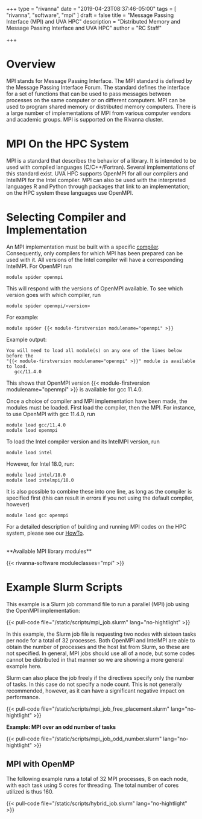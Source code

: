 +++
type = "rivanna"
date = "2019-04-23T08:37:46-05:00"
tags = [
  "rivanna", "software", "mpi"
]
draft = false
title = "Message Passing Interface (MPI) and UVA HPC"
description = "Distributed Memory and Message Passing Interface and UVA HPC"
author = "RC Staff"

+++
# Overview
MPI stands for Message Passing Interface. The MPI standard is defined by the Message Passing Interface Forum. The standard defines the interface for a set of functions that can be used to pass messages between processes on the same computer or on different computers. MPI can be used to program shared memory or distributed memory computers. There is a large number of implementations of MPI from various computer vendors and academic groups. MPI is supported on the Rivanna cluster.

# MPI On the HPC System
MPI is a standard that describes the behavior of a library.  It is intended to be used with compiled languages (C/C++/Fortran).  Several implementations of this standard exist.  UVA HPC supports OpenMPI for all our compilers and IntelMPI for the Intel compiler.   MPI can also be used with the interpreted languages R and Python through packages that link to an implementation; on the HPC system these languages use OpenMPI.  

# Selecting Compiler and Implementation
An MPI implementation must be built with a specific [compiler](/userinfo/hpc/software/compilers). Consequently, only compilers for which MPI has been prepared can be used with it. All versions of the Intel compiler will have a corresponding IntelMPI. For OpenMPI run
```
module spider openmpi
```
This will respond with the versions of OpenMPI available. To see which version goes with which compiler, run
```
module spider openmpi/<version>
```
For example:
```
module spider {{< module-firstversion modulename="openmpi" >}}
```
Example output:
```
You will need to load all module(s) on any one of the lines below before the
"{{< module-firstversion modulename="openmpi" >}}" module is available to load.
   gcc/11.4.0
```
This shows that OpenMPI version {{< module-firstversion modulename="openmpi" >}} is available for gcc 11.4.0.

Once a choice of compiler and MPI implementation have been made, the modules must be loaded.  First load the compiler, then the MPI.  For instance, to use OpenMPI with gcc 11.4.0, run
```
module load gcc/11.4.0
module load openmpi
```
To load the Intel compiler version and its IntelMPI version, run
```
module load intel
```
However, for Intel 18.0, run:
```
module load intel/18.0
module load intelmpi/18.0
```
It is also possible to combine these into one line, as long as the compiler is specified first (this can result in errors if you not using the default compiler, however)
```
module load gcc openmpi
```

For a detailed description of building and running MPI codes on the HPC system, please see our [HowTo](/userinfo/howtos/rivanna/mpi-howto).

<br>
**Available MPI library modules**

{{< rivanna-software moduleclasses="mpi" >}}

# Example Slurm Scripts

This example is a Slurm job command file to run a parallel (MPI) job using the OpenMPI implementation:

{{< pull-code file="/static/scripts/mpi_job.slurm" lang="no-hightlight" >}}

In this example, the Slurm job file is requesting two nodes with sixteen tasks per node for a total of 32 processes.  Both OpenMPI and IntelMPI are able to obtain the number of processes and the host list from Slurm, so these are not specified.  In general, MPI jobs should use all of a node, but some codes cannot be distributed in that manner so we are showing a more general example here.

Slurm can also place the job freely if the directives specify only the number of tasks. In this case do not specify a node count.  This is not generally recommended, however, as it can have a significant negative impact on performance.

{{< pull-code file="/static/scripts/mpi_job_free_placement.slurm" lang="no-hightlight" >}}

**Example: MPI over an odd number of tasks**

{{< pull-code file="/static/scripts/mpi_job_odd_number.slurm" lang="no-hightlight" >}}

## MPI with OpenMP

The following example runs a total of 32 MPI processes, 8 on each node, with each task using 5 cores for threading.  The total number of cores utilized is thus 160.

{{< pull-code file="/static/scripts/hybrid_job.slurm" lang="no-hightlight" >}}

